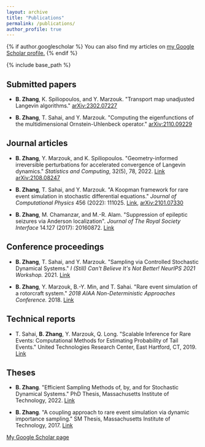 ```yaml
---
layout: archive
title: "Publications"
permalink: /publications/
author_profile: true
---
```


{% if author.googlescholar %}
  You can also find my articles on <u><a href="{{author.googlescholar}}">my Google Scholar profile</a>.</u>
{% endif %}



{% include base_path %}

## Submitted papers
* **B. Zhang**, K. Spiliopoulos, and Y. Marzouk. "Transport map unadjusted Langevin algorithms." [arXiv:2302.07227](https://arxiv.org/abs/2302.07227)

* **B. Zhang**, T. Sahai, and Y. Marzouk. "Computing the eigenfunctions of the multidimensional Ornstein-Uhlenbeck operator." [arXiv:2110.09229](https://arxiv.org/abs/2110.09229)


<!-- * **B. Zhang**, T. Sahai, and Y. Marzouk. "Sampling via controlled stochastic dynamical systems." In preparation. -->


## Journal articles
* **B. Zhang**, Y. Marzouk, and K. Spiliopoulos. "Geometry-informed irreversible perturbations for accelerated convergence of Langevin dynamics." *Statistics and Computing*, 32(5), 78, 2022. [Link](https://link.springer.com/article/10.1007/s11222-022-10147-6) [arXiv:2108.08247](https://arxiv.org/abs/2108.08247)


* **B. Zhang**, T. Sahai, and Y. Marzouk.  "A Koopman framework for rare event simulation in stochastic differential equations." *Journal of Computational Physics* 456 (2022): 111025. [Link](https://www.sciencedirect.com/science/article/pii/S0021999122000870), [arXiv:2101.07330](https://arxiv.org/abs/2101.07330)

* **B. Zhang**, M. Chamanzar, and M.-R. Alam. "Suppression of epileptic seizures via Anderson localization". *Journal of The Royal Society Interface* 14.127 (2017): 20160872. [Link](https://royalsocietypublishing.org/doi/full/10.1098/rsif.2016.0872)

## Conference proceedings
* **B. Zhang**, T. Sahai, and Y. Marzouk. "Sampling via Controlled Stochastic Dynamical Systems." *I (Still) Can't Believe It's Not Better! NeurIPS 2021 Workshop.* 2021. [Link](https://openreview.net/forum?id=dHruzYDH719)

* **B. Zhang**, Y. Marzouk, B.-Y. Min, and T. Sahai. "Rare event simulation of a rotorcraft system." *2018 AIAA Non-Deterministic Approaches Conference.* 2018. [Link](https://arc.aiaa.org/doi/10.2514/6.2018-1181)

## Technical reports
* T. Sahai, **B. Zhang**, Y. Marzouk, Q. Long. "Scalable Inference for Rare Events: Computational Methods for Estimating Probability of Tail Events." United Technologies Research Center, East Hartford, CT, 2019. [Link](https://apps.dtic.mil/sti/citations/AD1090887)

## Theses

* **B. Zhang**. "Efficient Sampling Methods of, by, and for Stochastic Dynamical Systems." PhD Thesis, Massachusetts Institute of Technology, 2022. [Link](https://dspace.mit.edu/handle/1721.1/143353)


* **B. Zhang**. "A coupling approach to rare event simulation via dynamic importance sampling." SM Thesis, Massachusetts Institute of Technology, 2017. [Link](https://dspace.mit.edu/handle/1721.1/112384)



[My Google Scholar page](https://scholar.google.com/citations?user=0F864EMAAAAJ&hl=en)


<!-- {% for post in site.publications reversed %}
  {% include archive-single.html %}
{% endfor %} -->
